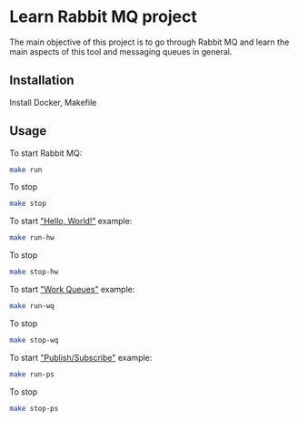 # Learn Rabbit MQ project

The main objective of this project is to go through Rabbit MQ and learn the main aspects of this tool and messaging queues in general.

## Installation

Install Docker, Makefile

## Usage

To start Rabbit MQ:
```bash
make run
```
To stop
```bash
make stop
```

To start ["Hello, World!"](https://www.rabbitmq.com/tutorials/tutorial-one-java.html) example:
```bash
make run-hw
```
To stop
```bash
make stop-hw
```

To start ["Work Queues"](https://www.rabbitmq.com/tutorials/tutorial-two-java.html) example:
```bash
make run-wq
```
To stop
```bash
make stop-wq
```

To start ["Publish/Subscribe"](https://www.rabbitmq.com/tutorials/tutorial-three-java.html) example:
```bash
make run-ps
```
To stop
```bash
make stop-ps
```